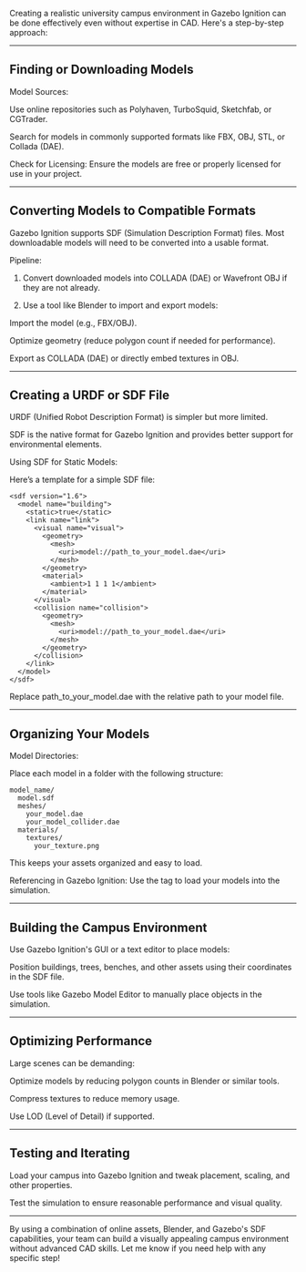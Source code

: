Creating a realistic university campus environment in Gazebo Ignition can be done effectively even without expertise in CAD. Here's a step-by-step approach:


---

## Finding or Downloading Models
Model Sources:

Use online repositories such as Polyhaven, TurboSquid, Sketchfab, or CGTrader.

Search for models in commonly supported formats like FBX, OBJ, STL, or Collada (DAE).


Check for Licensing: Ensure the models are free or properly licensed for use in your project.



---

## Converting Models to Compatible Formats

Gazebo Ignition supports SDF (Simulation Description Format) files. Most downloadable models will need to be converted into a usable format.

Pipeline:

1. Convert downloaded models into COLLADA (DAE) or Wavefront OBJ if they are not already.


2. Use a tool like Blender to import and export models:

Import the model (e.g., FBX/OBJ).

Optimize geometry (reduce polygon count if needed for performance).

Export as COLLADA (DAE) or directly embed textures in OBJ.






---

## Creating a URDF or SDF File

URDF (Unified Robot Description Format) is simpler but more limited.

SDF is the native format for Gazebo Ignition and provides better support for environmental elements.


Using SDF for Static Models:

Here’s a template for a simple SDF file:

```
<sdf version="1.6">
  <model name="building">
    <static>true</static>
    <link name="link">
      <visual name="visual">
        <geometry>
          <mesh>
            <uri>model://path_to_your_model.dae</uri>
          </mesh>
        </geometry>
        <material>
          <ambient>1 1 1 1</ambient>
        </material>
      </visual>
      <collision name="collision">
        <geometry>
          <mesh>
            <uri>model://path_to_your_model.dae</uri>
          </mesh>
        </geometry>
      </collision>
    </link>
  </model>
</sdf>
```

Replace path_to_your_model.dae with the relative path to your model file.


---

## Organizing Your Models

Model Directories:

Place each model in a folder with the following structure:
```
model_name/
  model.sdf
  meshes/
    your_model.dae
    your_model_collider.dae
  materials/
    textures/
      your_texture.png
```
This keeps your assets organized and easy to load.


Referencing in Gazebo Ignition: Use the <model/> tag to load your models into the simulation.



---

## Building the Campus Environment

Use Gazebo Ignition's GUI or a text editor to place models:

Position buildings, trees, benches, and other assets using their coordinates in the SDF file.

Use tools like Gazebo Model Editor to manually place objects in the simulation.



---

## Optimizing Performance

Large scenes can be demanding:

Optimize models by reducing polygon counts in Blender or similar tools.

Compress textures to reduce memory usage.

Use LOD (Level of Detail) if supported.


---

## Testing and Iterating

Load your campus into Gazebo Ignition and tweak placement, scaling, and other properties.

Test the simulation to ensure reasonable performance and visual quality.


---

By using a combination of online assets, Blender, and Gazebo's SDF capabilities, your team can build a visually appealing campus environment without advanced CAD skills. Let me know if you need help with any specific step!

